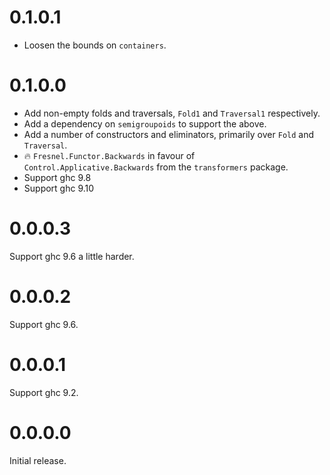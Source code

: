 # 0.1.0.1

- Loosen the bounds on `containers`.


# 0.1.0.0

- Add non-empty folds and traversals, `Fold1` and `Traversal1` respectively.
- Add a dependency on `semigroupoids` to support the above.
- Add a number of constructors and eliminators, primarily over `Fold` and `Traversal`.
- 🔥 `Fresnel.Functor.Backwards` in favour of `Control.Applicative.Backwards` from the `transformers` package.
- Support ghc 9.8
- Support ghc 9.10


# 0.0.0.3

Support ghc 9.6 a little harder.


# 0.0.0.2

Support ghc 9.6.


# 0.0.0.1

Support ghc 9.2.


# 0.0.0.0

Initial release.
